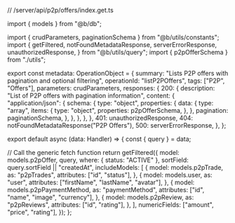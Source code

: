 // /server/api/p2p/offers/index.get.ts

import { models } from "@b/db";

import { crudParameters, paginationSchema } from "@b/utils/constants";
import {
  getFiltered,
  notFoundMetadataResponse,
  serverErrorResponse,
  unauthorizedResponse,
} from "@b/utils/query";
import { p2pOfferSchema } from "./utils";

export const metadata: OperationObject = {
  summary: "Lists P2P offers with pagination and optional filtering",
  operationId: "listP2POffers",
  tags: ["P2P", "Offers"],
  parameters: crudParameters,
  responses: {
    200: {
      description: "List of P2P offers with pagination information",
      content: {
        "application/json": {
          schema: {
            type: "object",
            properties: {
              data: {
                type: "array",
                items: {
                  type: "object",
                  properties: p2pOfferSchema,
                },
              },
              pagination: paginationSchema,
            },
          },
        },
      },
    },
    401: unauthorizedResponse,
    404: notFoundMetadataResponse("P2P Offers"),
    500: serverErrorResponse,
  },
};

export default async (data: Handler) => {
  const { query } = data;

  // Call the generic fetch function
  return getFiltered({
    model: models.p2pOffer,
    query,
    where: { status: "ACTIVE" },
    sortField: query.sortField || "createdAt",
    includeModels: [
      {
        model: models.p2pTrade,
        as: "p2pTrades",
        attributes: ["id", "status"],
      },
      {
        model: models.user,
        as: "user",
        attributes: ["firstName", "lastName", "avatar"],
      },
      {
        model: models.p2pPaymentMethod,
        as: "paymentMethod",
        attributes: ["id", "name", "image", "currency"],
      },
      {
        model: models.p2pReview,
        as: "p2pReviews",
        attributes: ["id", "rating"],
      },
    ],
    numericFields: ["amount", "price", "rating"],
  });
};
